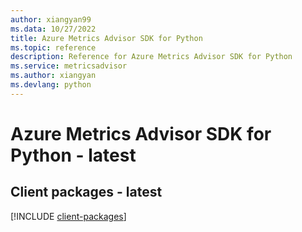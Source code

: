```yaml
---
author: xiangyan99
ms.data: 10/27/2022
title: Azure Metrics Advisor SDK for Python
ms.topic: reference
description: Reference for Azure Metrics Advisor SDK for Python
ms.service: metricsadvisor
ms.author: xiangyan
ms.devlang: python
---
```

# Azure Metrics Advisor SDK for Python - latest

## Client packages - latest
[!INCLUDE [client-packages](metrics-advisor-client-index.md)]